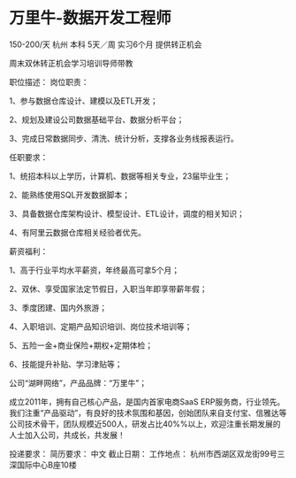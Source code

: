 # 万里牛-数据开发工程师

150-200/天 杭州 本科 5天／周 实习6个月 提供转正机会

周末双休转正机会学习培训导师带教

职位描述：
岗位职责：

1、参与数据仓库设计、建模以及ETL开发；

2、规划及建设公司数据基础平台、数据分析平台；

3、完成日常数据同步、清洗、统计分析，支撑各业务线报表运行。

任职要求：

1、统招本科以上学历，计算机、数据等相关专业，23届毕业生；

2、能熟练使用SQL开发数据脚本；

3、具备数据仓库架构设计、模型设计、ETL设计，调度的相关知识；

4、有阿里云数据仓库相关经验者优先。

薪资福利：

1、高于行业平均水平薪资，年终最高可拿5个月；

2、双休、享受国家法定节假日，入职当年即享带薪年假；

3、季度团建、国内外旅游；

4、入职培训、定期产品知识培训、岗位技术培训等；

5、五险一金+商业保险+期权+定期体检；

6、技能提升补贴、学习津贴等；

公司“湖畔网络”，产品品牌：“万里牛”；

成立2011年，拥有自己核心产品，是国内首家电商SaaS ERP服务商，行业领先。我们注重“产品驱动”，有良好的技术氛围和基因，创始团队来自支付宝、信雅达等公司技术骨干，团队规模近500人，研发占比40%%以上，欢迎注重长期发展的人士加入公司，共成长，共发展！

投递要求：
简历要求： 中文
截止日期：
工作地点：
杭州市西湖区双龙街99号三深国际中心B座10楼